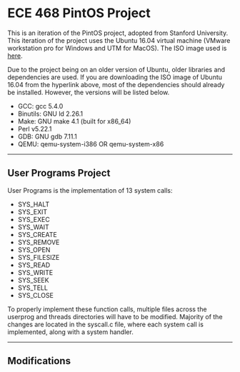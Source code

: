 # ECE 468 PintOS Project
This is an iteration of the PintOS project, adopted from Stanford University.
This iteration of the project uses the Ubuntu 16.04 virtual machine (VMware workstation pro for Windows and UTM for MacOS).
The ISO image used is [here](https://releases.ubuntu.com/16.04/).

Due to the project being on an older version of Ubuntu, older libraries and dependencies are used. If you are downloading the
ISO image of Ubuntu 16.04 from the hyperlink above, most of the dependencies should already be installed. However, the versions
will be listed below.
<ul>
  <li>GCC: gcc 5.4.0</li>
  <li>Binutils: GNU ld 2.26.1</li>
  <li>Make: GNU make 4.1 (built for x86_64)</li>
  <li>Perl v5.22.1</li>
  <li>GDB: GNU gdb 7.11.1</li>
  <li>QEMU: qemu-system-i386 OR qemu-system-x86</li>
</ul>
<hr>

## User Programs Project
User Programs is the implementation of 13 system calls:
<ul>
  <li>SYS_HALT</li>
  <li>SYS_EXIT</li>
  <li>SYS_EXEC</li>
  <li>SYS_WAIT</li>
  <li>SYS_CREATE</li>
  <li>SYS_REMOVE</li>
  <li>SYS_OPEN</li>
  <li>SYS_FILESIZE</li>
  <li>SYS_READ</li>
  <li>SYS_WRITE</li>
  <li>SYS_SEEK</li>
  <li>SYS_TELL</li>
  <li>SYS_CLOSE</li>
</ul>

To properly implement these function calls, multiple files across the userprog and threads directories will have to be modified. Majority of the changes are located in the syscall.c file, where each system call is implemented, along with a system handler.
<hr>

## Modifications
